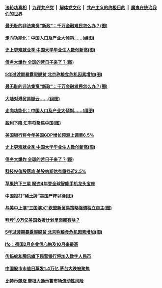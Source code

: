 

####  [法轮功真相](../../../../basic/blob/master/README.md?t=02241231) &nbsp;|&nbsp; [九评共产党](../../../../9ping.md/blob/master/README.md?t=02241231) &nbsp;|&nbsp; [解体党文化](../../../../jtdwh.md/blob/master/README.md?t=02241231)  &nbsp;|&nbsp; [共产主义的终极目的](../../../../gczydzjmd.md/blob/master/README.md?t=02241231) &nbsp;|&nbsp; [魔鬼在统治我们的世界](../../../../mgztzwmdsj.md/blob/master/README.md?t=02241231) 

#### [最无耻的非法集资“新政”：千万金融难民怎么办？(图)](../pages/p5/963559.md?t=02241231) 

#### [走向功能化：中国人口及产业大倾斜……(组图)](../pages/p5/963551.md?t=02241231) 


#### [史上更难就业季 中国大学毕业生人数创新高(图)](../pages/p5/963502.md?t=02241231) 

#### [债务大爆炸 全球的苦日子来了？(图)](../pages/p5/963413.md?t=02241231) 

#### [5年过渡期暴露假脱贫 北京称粮食危机因素增加(图)](../pages/p5/963424.md?t=02241231) 

#### [最无耻的非法集资“新政”：千万金融难民怎么办？(图)](../pages/p5/963559.md?t=02241231) 

#### [大陆对港贸易疑云……(组图)](../pages/p5/963547.md?t=02241231) 

#### [走向功能化：中国人口及产业大倾斜……(组图)](../pages/p5/963551.md?t=02241231) 


#### [盈利下降 汇丰将聚焦中国(图)](../pages/p5/963521.md?t=02241231) 

#### [美国银行将今年美国GDP增长预测上调至6.5%](../pages/p5/963516.md?t=02241231) 

#### [史上更难就业季 中国大学毕业生人数创新高(图)](../pages/p5/963502.md?t=02241231) 

#### [债务大爆炸 全球的苦日子来了？(图)](../pages/p5/963413.md?t=02241231) 

#### [科技权值股落难 美股纳斯达克重挫近2.5%](../pages/p5/963436.md?t=02241231) 

#### [苹果挤下三星 睽违4年登全球智能手机龙头宝座](../pages/p5/963434.md?t=02241231) 

#### [中国拟打“稀土牌”美国严阵以待(图)](../pages/p5/963430.md?t=02241231) 

#### [与美中上演“三国演义”欧盟新贸易策略强调独立自主(图)](../pages/p5/963427.md?t=02241231) 

#### [拜登1.9万亿美国救援计划里面都有啥？](../pages/p5/963426.md?t=02241231) 

#### [5年过渡期暴露假脱贫 北京称粮食危机因素增加(图)](../pages/p5/963424.md?t=02241231) 

#### [Ifo：德国2月企业信心触及10月来最高](../pages/p5/963423.md?t=02241231) 

#### [传蚂蚁和腾讯旗下民营银行将加入数字人民币](../pages/p5/963419.md?t=02241231) 


#### [中国股市市值日蒸发1.4万亿 茅台大跌被聚焦](../pages/p5/963384.md?t=02241231) 


#### [比特币飙涨 摩根大通示警市场流动性风险](../pages/p5/963373.md?t=02241231) 

